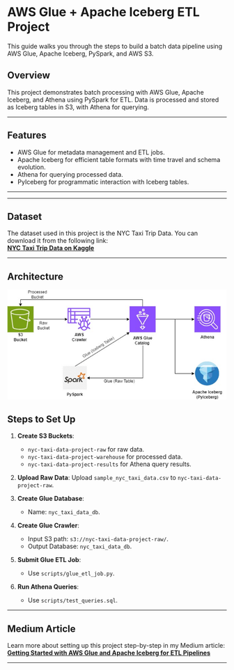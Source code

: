 # AWS Glue + Apache Iceberg ETL Project

This guide walks you through the steps to build a batch data pipeline using AWS Glue, Apache Iceberg, PySpark, and AWS S3.

## Overview
This project demonstrates batch processing with AWS Glue, Apache Iceberg, and Athena using PySpark for ETL. Data is processed and stored as Iceberg tables in S3, with Athena for querying.

---

## Features
- AWS Glue for metadata management and ETL jobs.
- Apache Iceberg for efficient table formats with time travel and schema evolution.
- Athena for querying processed data.
- PyIceberg for programmatic interaction with Iceberg tables.

---

---

## Dataset
The dataset used in this project is the NYC Taxi Trip Data. You can download it from the following link:  
**[NYC Taxi Trip Data on Kaggle](https://www.kaggle.com/datasets/elemento/nyc-yellow-taxi-trip-data?resource=download)**

---

## Architecture
![alt text](<Apache Iceberg Architecture.jpg>)

## Steps to Set Up

1. **Create S3 Buckets**:
   - `nyc-taxi-data-project-raw` for raw data.
   - `nyc-taxi-data-project-warehouse` for processed data.
   - `nyc-taxi-data-project-results` for Athena query results.

2. **Upload Raw Data**:
   Upload `sample_nyc_taxi_data.csv` to `nyc-taxi-data-project-raw`.

3. **Create Glue Database**:
   - Name: `nyc_taxi_data_db`.

4. **Create Glue Crawler**:
   - Input S3 path: `s3://nyc-taxi-data-project-raw/`.
   - Output Database: `nyc_taxi_data_db`.

5. **Submit Glue ETL Job**:
   - Use `scripts/glue_etl_job.py`.

6. **Run Athena Queries**:
   - Use `scripts/test_queries.sql`.

---

## Medium Article
Learn more about setting up this project step-by-step in my Medium article:  
**[Getting Started with AWS Glue and Apache Iceberg for ETL Pipelines](https://medium.com/@gaganabbot04/getting-started-with-aws-glue-and-apache-iceberg-for-etl-pipelines-9c04b233b8b9)**

---
